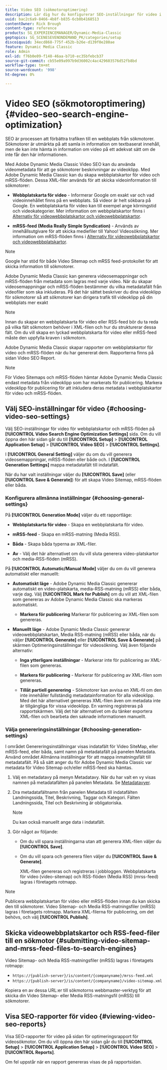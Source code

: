 ```yaml
---
title: Video SEO (sökmotoroptimering)
description: Lär dig hur du konfigurerar SEO-inställningar för video i Adobe Dynamic Media Classic.
uuid: bac2c6a9-8466-4b8f-b835-6cb0b4168513
contentOwner: Rick Brough
content-type: reference
products: SG_EXPERIENCEMANAGER/Dynamic-Media-Classic
geptopics: SG_SCENESEVENONDEMAND_PK/categories/setup
discoiquuid: 34ecd868-775f-452b-b26e-d139f0e280ae
feature: Dynamic Media Classic
role: Admin
exl-id: f76b0e09-f148-46aa-b710-ec35bfebcb37
source-git-commit: cb55e09a997b9d36002c4ac429603576d52fb8bd
workflow-type: tm+mt
source-wordcount: '998'
ht-degree: 0%

---
```


# Video SEO (sökmotoroptimering){#video-seo-search-engine-optimization}

SEO är processen att förbättra trafiken till en webbplats från sökmotorer. Sökmotorer är utmärkta på att samla in information om textbaserat innehåll, men de kan inte hämta in information om video på ett adekvat sätt om de inte får den här informationen.

Med Adobe Dynamic Media Classic Video SEO kan du använda videometadata för att ge sökmotorer beskrivningar av videoklipp. Med Adobe Dynamic Media Classic kan du skapa webbplatskartor för video och mRSS-flöden. Dessa XML-filer används för att skicka videoinformation till sökmotorer:

* **Webbplatskarta för video** - Informerar Google om exakt var och vad videoinnehållet finns på en webbplats. Så videor är helt sökbara på Google. En webbplatskarta för video kan till exempel ange körningstid och videokategorier. Mer information om webbplatskartor finns i [Alternativ för videowebbplatskartor och videowebbplatskartor](https://developers.google.com/search/docs/crawling-indexing/sitemaps/video-sitemaps?visit_id=637558394348624754-567115452&amp;rd=1).

* **mRSS-feed (Media Really Simple Syndication)** - Används av innehållsutgivare för att skicka mediefiler till Yahoo! Videosökning. Mer information om mRSS-flöden finns i [Alternativ för videowebbplatskartor och videowebbplatskartor](https://developers.google.com/search/docs/crawling-indexing/sitemaps/video-sitemaps?visit_id=637558394348624754-567115452&amp;rd=1).

>[!NOTE]
>
>Google har stöd för både Video Sitemap och mRSS feed-protokollet för att skicka information till sökmotorer.

Adobe Dynamic Media Classic kan generera videosemappningar och mRSS-flöden från metadata som lagras med varje video. När du skapar videosemappningar och mRSS-flöden bestämmer du vilka metadatafält från videofiler som ska inkluderas. På det här sättet beskriver du dina videoklipp för sökmotorer så att sökmotorer kan dirigera trafik till videoklipp på din webbplats mer exakt

>[!NOTE]
>
>Innan du skapar en webbplatskarta för video eller RSS-feed bör du ta reda på vilka fält sökmotorn behöver i XML-filen och hur du strukturerar dessa fält. Om du vill skapa en lyckad webbplatskarta för video eller mRSS-feed måste den uppfylla kraven i sökmotorn.

Adobe Dynamic Media Classic skapar rapporter om webbplatskartor för video och mRSS-flöden när du har genererat dem. Rapporterna finns på sidan Video SEO Report.

>[!NOTE]
>
>För Video Sitemaps och mRSS-flöden hämtar Adobe Dynamic Media Classic endast metadata från videoklipp som har markerats för publicering. Markera videoklipp för publicering för att inkludera deras metadata i webbplatskartor för video och mRSS-flöden.

## Välj SEO-inställningar för video {#choosing-video-seo-settings}

Välj SEO-inställningar för video för webbplatskartor och mRSS-flöden på **[!UICONTROL Video Search Engine Optimization Settings]** sida. Om du vill öppna den här sidan går du till **[!UICONTROL Setup]** > **[!UICONTROL Application Setup]** > **[!UICONTROL Video SEO]** > **[!UICONTROL Settings]**.

I **[!UICONTROL General Setting]** väljer du om du vill generera videosemappningar, mRSS-flöden eller både och. I **[!UICONTROL Generation Settings]** mappa metadatafält till indatafält.

När du har valt inställningar väljer du **[!UICONTROL Save]** (eller **[!UICONTROL Save & Generate]**) för att skapa Video Sitemap, mRSS-flöden eller båda.

### Konfigurera allmänna inställningar {#choosing-general-settings}

På **[!UICONTROL Generation Mode]** väljer du ett rapportläge:

* **Webbplatskarta för video** - Skapa en webbplatskarta för video.

* **mRSS-feed** - Skapa en mRSS-matning (Media RSS).

* **Båda** - Skapa båda typerna av XML-filer.

* **Av** - Välj det här alternativet om du vill sluta generera video-platskartor och media-RSS-flöden (mRSS).

På **[!UICONTROL Automatic/Manual Mode]** väljer du om du vill generera automatiskt eller manuellt:

* **Automatiskt läge** - Adobe Dynamic Media Classic genererar automatiskt en video-platskarta, media-RSS-matning (mRSS) eller båda, varje dag. Välj **[!UICONTROL Mark for Publish]** om du vill att XML-filen som genereras av Adobe Dynamic Media Classic ska markeras automatiskt.

   * **Markera för publicering** Markerar för publicering av XML-filen som genereras.

* **Manuellt läge** - Adobe Dynamic Media Classic genererar videowebbplatskartan, Media RSS-matning (mRSS) eller båda, när du väljer **[!UICONTROL Generate]** eller **[!UICONTROL Save & Generate]** på skärmen Optimeringsinställningar för videosökning. Välj även följande alternativ:

   * **Inga ytterligare inställningar** - Markerar inte för publicering av XML-filen som genereras.

   * **Markera för publicering** - Markerar för publicering av XML-filen som genereras.

   * **Tillåt partiell generering** - Sökmotorer kan avvisa en XML-fil om den inte innehåller fullständig metadatainformation för alla videoklipp. Med det här alternativet genereras XML-filen även om metadata inte är tillgängliga för vissa videoklipp. En varning registreras på rapportskärmen. Välj det här alternativet om du tänker exportera XML-filen och bearbeta den saknade informationen manuellt.

### Välja genereringsinställningar {#choosing-generation-settings}

I området Genereringsinställningar visas indatafält för Video SiteMap, eller mRSS-feed, eller båda, samt namn på metadatafält på panelen Metadata. Använd området Allmänna inställningar för att mappa inmatningsfält till metadatafält. På så sätt anger du för Adobe Dynamic Media Classic var metadata för Video Sitemap och/eller mRSS-feed ska hämtas.

1. Välj en metadatavy på menyn Metadatavy. När du har valt en vy visas namnen på metadatafälten på panelen Metadata.
Se [Metadatavyer](application-setup.md#metadata_views).
1. Dra metadatafältnamn från panelen Metadata till indatafälten Landningssida, Titel, Beskrivning, Taggar och Kategori. Fälten Landningssida, Titel och Beskrivning är obligatoriska.

   >[!NOTE]
   >
   >Du kan också manuellt ange data i indatafält.

1. Gör något av följande:

   * Om du vill spara inställningarna utan att generera XML-filen väljer du **[!UICONTROL Save]**.
   * Om du vill spara och generera filen väljer du **[!UICONTROL Save & Generate]**.

      XML-filen genereras och registreras i jobbloggen. Webbplatskarta för video (video-sitemap) och RSS-flöden (Media RSS) (mrss-feed) lagras i företagets rotmapp.

>[!NOTE]
>
>Publicera webbplatskartan för video eller mRSS-flöden innan du kan skicka den till sökmotorer. Video Sitemap- och Media RSS-matningsfiler (mRSS) lagras i företagets rotmapp. Markera XML-filerna för publicering, om det behövs, och välj **[!UICONTROL Publish]**.

## Skicka videowebbplatskartor och RSS-feed-filer till en sökmotor {#submitting-video-sitemap-and-mrss-feed-files-to-search-engines}

Video Sitemap- och Media RSS-matningsfiler (mRSS) lagras i företagets rotmapp:

* `https://{publish-server}/is/content/{companyname}/mrss-feed.xml`
* `https://{publish-server}/is/content/{companyname}/video-sitemap.xml`

Kopiera en av dessa URL:er till sökmotorns webbmaster-verktyg för att skicka din Video Sitemap- eller Media RSS-matningsfil (mRSS) till sökmotorer.

## Visa SEO-rapporter för video {#viewing-video-seo-reports}

Visa SEO-rapporter för video på sidan för optimeringsrapport för videosökmotor. Om du vill öppna den här sidan går du till **[!UICONTROL Setup]** > **[!UICONTROL Application Setup]** > **[!UICONTROL Video SEO]** > **[!UICONTROL Reports]**.

Om fel uppstår när en rapport genereras visas de på rapportsidan.
